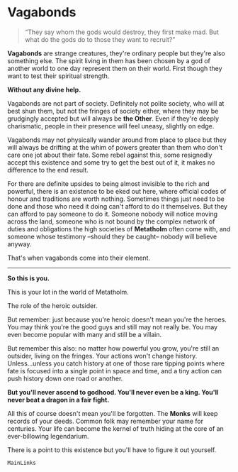 # Vagabonds

> “They say whom the gods would destroy, they first make mad. But what do the gods do to those they want to recruit?”

**Vagabonds** are strange creatures, they're ordinary people but they're also something else. The spirit living in them has been chosen by a god of another world to one day represent them on their world. First though they want to test their spiritual strength.

**Without any divine help.**

Vagabonds are not part of society. Definitely not polite society, who will at best shun them, but not the fringes of society either, where they may be grudgingly accepted but will always be **the Other**. Even if they're deeply charismatic, people in their presence will feel uneasy, slightly on edge.

Vagabonds may not physically wander around from place to place but they will always be drifting at the whim of powers greater than them who don't care one jot about their fate. Some rebel against this, some resignedly accept this existence and some try to get the best out of it, it makes no difference to the end result.

For there are definite upsides to being almost invisible to the rich and powerful, there is an existence to be eked out here, where official codes of honour and traditions are worth nothing. Sometimes things just need to be done and those who need it doing can't afford to do it themselves. But they can afford to pay someone to do it. Someone nobody will notice moving across the land, someone who is not bound by the complex network of duties and obligations the high societies of **Metatholm** often come with, and someone whose testimony –should they be caught– nobody will believe anyway.

That's when vagabonds come into their element.

----

**So this is you.**

This is your lot in the world of Metatholm.

The role of the heroic outsider.

But remember: just because you're heroic doesn't mean you're the heroes. You may think you're the good guys and still may not really be. You may even become popular with many and still be a villain.

But remember this also: no matter how powerful you grow, you're still an outsider, living on the fringes. Your actions won't change history. Unless...unless you catch history at one of those rare tipping points where fate is focused into a single point in space and time, and a tiny action can push history down one road or another.

**But you'll never ascend to godhood. You'll never even be a king. You'll never beat a dragon in a fair fight.**

All this of course doesn't mean you'll be forgotten. The **Monks** will keep records of your deeds. Common folk may remember your name for centuries. Your life can become the kernel of truth hiding at the core of an ever-billowing legendarium.

There is a point to this existence but you'll have to figure it out yourself.

`MainLinks`

